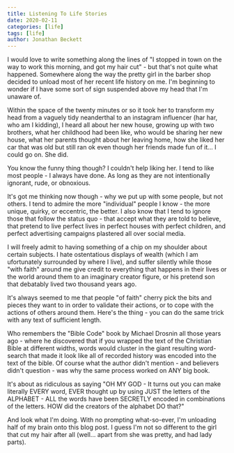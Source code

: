 ```yaml
---
title: Listening To Life Stories
date: 2020-02-11
categories: [life]
tags: [life]
author: Jonathan Beckett
---
```


I would love to write something along the lines of "I stopped in town on the way to work this morning, and got my hair cut" - but that's not quite what happened. Somewhere along the way the pretty girl in the barber shop decided to unload most of her recent life history on me. I'm beginning to wonder if I have some sort of sign suspended above my head that I'm unaware of.

Within the space of the twenty minutes or so it took her to transform my head from a vaguely tidy neanderthal to an instagram influencer (har har, who am I kidding), I heard all about her new house, growing up with two brothers, what her childhood had been like, who would be sharing her new house, what her parents thought about her leaving home, how she liked her car that was old but still ran ok even though her friends made fun of it... I could go on. She did.

You know the funny thing though? I couldn't help liking her. I tend to like most people - I always have done. As long as they are not intentionally ignorant, rude, or obnoxious.

It's got me thinking now though - why we put up with some people, but not others. I tend to admire the more "individual" people I know - the more unique, quirky, or eccentric, the better. I also know that I tend to ignore those that follow the status quo - that accept what they are told to believe, that pretend to live perfect lives in perfect houses with perfect children, and perfect advertising campaigns plastered all over social media.

I will freely admit to having something of a chip on my shoulder about certain subjects. I hate ostentatious displays of wealth (which I am ufortunately surrounded by where I live), and suffer silently while those "with faith" around me give credit to everything that happens in their lives or the world around them to an imaginary creator figure, or his pretend son that debatably lived two thousand years ago.

It's always seemed to me that people "of faith" cherry pick the bits and pieces they want to in order to validate their actions, or to cope with the actions of others around them. Here's the thing - you can do the same trick with any text of sufficient length.

Who remembers the "Bible Code" book by Michael Drosnin all those years ago - where he discovered that if you wrapped the text of the Christian Bible at different widths, words would cluster in the giant resulting word-search that made it look like all of recorded history was encoded into the text of the bible. Of course what the author didn't mention - and believers didn't question - was why the same process worked on ANY big book.

It's about as ridiculous as saying "OH MY GOD - It turns out you can make literally EVERY word, EVER thought up by using JUST the letters of the ALPHABET - ALL the words have been SECRETLY encoded in combinations of the letters. HOW did the creators of the alphabet DO that?"

And look what I'm doing. With no prompting what-so-ever, I'm unloading half of my brain onto this blog post. I guess I'm not so different to the girl that cut my hair after all (well... apart from she was pretty, and had lady parts).